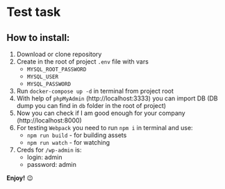 # Test task

## How to install:
1. Download or clone repository
2. Create in the root of project `.env` file with vars
    - `MYSQL_ROOT_PASSWORD`
    - `MYSQL_USER`
    - `MYSQL_PASSWORD`
3. Run `docker-compose up -d` in terminal from project root
4. With help of `phpMyAdmin` (http://localhost:3333) you can import DB (DB dump you can find in `db` folder in the 
   root of project)
5. Now you can check if I am good enough for your company (http://localhost:8000)
6. For testing `Webpack` you need to run `npm i` in terminal and use: 
   - `npm run build` - for building assets 
   - `npm run watch` - for watching
7. Creds for `/wp-admin` is: 
   - login: admin
   - password: admin

**Enjoy!** 😉
